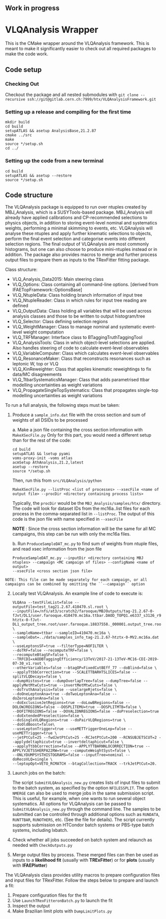 ## Work in progress

# VLQAnalysis Wrapper

This is the CMake wrapper around the VLQAnalysis framework. This is meant to make it significantly easier to check out 
all required packages to make the code work.

## Code setup

### Checking Out
Checkout the package and all nested submodules with
`git clone --recursive ssh://git@gitlab.cern.ch:7999/htx/VLQAnalysisFramework.git`

### Setting up a release and compiling for the first time

```
mkdir build
cd build
setupATLAS && asetup AnalysisBase,21.2.87
cmake ../src
make
source */setup.sh
cd ../
```

### Setting up the code from a new terminal
```
cd build
setupATLAS && asetup --restore
source */setup.sh
```

## Code structure 

The VLQAnalysis package is equipped to run over ntuples created by MBJ_Analysis, which is a SUSYTools-based package. 
MBJ_Analysis will already have applied calibrations and CP-recommended selections to physics objects, in addition to 
storing event-level nominal and systematics weights, performing a minimal skimming to events, etc. 
VLQAnalysis will analyse these ntuples and apply further kinematic selections to objects, perform the final event selection 
and categorise events into different selection regions. The final output of VLQAnalysis are most commonly histograms, 
but one can also choose to produce mini-ntuples instead or in addition. The package also provides macros to merge and 
further process output files to prepare them as inputs to the TRexFitter fitting package.

Class structure:
  - VLQ_Analysis_Data2015: Main steering class 
  - VLQ_Options: Class containing all command-line options. [derived from IFAETopFramework::OptionsBase]
  - VLQ_NtupleData: Class holding branch information of input tree 
  - VLQ_NtupleReader: Class in which rules for input tree reading are defined
  - VLQ_OutputData: Class holding all variables that will be used across analysis classes and those to be written to output histogram/tree
  - VLQ_Selector: Class defining selection regions 
  - VLQ_WeightManager: Class to manage nominal and systematic event-level weight computation
  - VLQ_TRFManager: Interface class to BTaggingTruthTaggingTool
  - VLQ_AnalysisTools: Class in which object-level selections are applied. Also handles steering of code to calculate event-level observables
  - VLQ_VariableComputer: Class which calculates event-level observables
  - VLQ_ResonanceMaker: Class that reconstructs resonances such as leptonic W, top or VLQ
  - VLQ_KinReweighter: Class that applies kinematic reweightings to fix data/MC disagreements
  - VLQ_TtbarSystematicsManager: Class that adds parametrised ttbar modelling uncertainties as weight variations
  - VLQ_PropagateSingleTopSystematics: Class that propagates single-top modelling uncertainties as weight variations


To run a full analysis, the following steps must be taken:
  1. Produce a `sample_info.dat` file with the cross section and sum of weights of all DSIDs to be processed
     
     a. Make a json file containing the cross section information with `MakeXSecFile.py`
     Only for this part, you would need a different setup than for the rest of the code:
     ```  
     cd build
     setupATLAS && lsetup pyami 
     voms-proxy-init -voms atlas
     acmSetup AthAnalysis,21.2,latest
     asetup --restore
     source */setup.sh     
     ```

     Then, run	this from `src/VLQAnalysis/python`
     ```
     MakeXSecFile.py --listProc <list of processes> --xsecFile <name of output file> --procDir <directory containing process lists>
     ```  
     Typically, the ```procDir``` would be the ```MBJ_Analysis/samples/htx/``` directory. The code will look for dataset IDs 
     from the mc16a.<proc>.list files for each process in the comma-separated list in ```--listProc```. The output of this code 
     is the json file with name specified in ```--xsecFile``` 
    
     **NOTE** : Since the cross section information will be the same for all MC campaigns, this step can be run with only the mc16a files.

     b. Run `ProduceSampleDAT_mc.py` to find sum of weights from ntuple files, and read xsec information from the json file
     ```
     ProduceSampleDAT_mc.py --inputDir <directory containing MBJ ntuples> --campaign <MC campaign of files> --configName <name of output>
     --xsecFile <cross section json file>
     ```
	NOTE: This file can be made separately for each campaign, or all campaigns can be combined by omitting the ``--campaign`` option

  2. Locally test VLQAnalysis. An example line of code to execute is:
       ```
       VLQAna --textFileList=false --outputFile=test_tag21.2.67.410470.sl.root \
       --inputFile=/nfs/at3/scratch2/farooque/MBJOutputs/tag-21.2.67-0-fJvt/DL1/user.farooque.410470.mc16a.ttbar.DAOD_TOPQ1.e6337_s3126_r9364_p3832.21.2.67-htztx-0-fJvt-DL1_output_tree.root/user.farooque.18837558._000001.output_tree.root \
       --sampleName=ttbar --sampleID=410470.mc16a \
       --sampleDat=../data/samples_info_tag-21.2.67-htztx-0-MV2.mc16a.dat \
       --useLeptonsSF=true --filterType=NOFILTER \
       --doTRF=false --recomputeTRF=false \
       --recomputeBtagSF=false \
       --TRFCDI=xAODBTaggingEfficiency/13TeV/2017-21-13TeV-MC16-CDI-2019-07-30_v1.root \
       --otherVariables=false --btagOP=FixedCutBEff_77 --doBlind=false \
       --applyTtbbCorrection=true --SCALETTBARHTSLICES=false --splitVLQDecays=false \
       --dumpHistos=true --dumpOverlapTree=false --dumpTree=false --applyMetMtwCuts=true --invertMetMtwCuts=false \
       --doTruthAnalysis=false --uselargeRjets=false \
       --doOneLeptonAna=true --doTwoLeptonAna=false --doZeroLeptonAna=false \
       --doExclusiveJetRegions=true --doLowBRegions=false --DOLOWJREGIONS=false --DOSPLITEMU=true --DOSPLITMTB=false \
       --DOFITREGIONS=false --DOVALIDNREGIONS=false --doPreselection=true --doExtendedPreselection=false \
       --doSingleVLQRegions=true --doPairVLQRegions=true \
       --doOldBoost=false\
       --useLeptonTrigger=true --useMETTriggerOneLep=false --useMETTrigger=true \
       --jetPtCut=25 --fwdJetPtCut=25 --RCJetPtCut=200 --RCNSUBJETSCUT=2 --applydeltaphicut=true --invertdeltaphicut=false \
       --applyTtbbCorrection=false --APPLYTTBARNNLOCORRECTION=true --APPLYVJETSSHERPA22RW=true --computeWeightSyst=false \
       --ONLYDUMPSYSTHISTOGRAMS=false --inputTree=nominal --doRecoVLQ=single \
       --leptopOpt=VETO_RCMATCH --btagCollection=TRACK --trkJetPtCut=20.

  3. Launch jobs on the batch:

     The script `SubmitVLQAnalysis_new.py` creates lists of input files to submit to the batch system, as specified by the option `NFILESSPLIT`. 
     The option `NMERGE` can also be used to merge jobs in the same submission script. This is useful, for example, when one wants to run several 
     object systematics.
     All options for VLQAnalysis can be passed to `SubmitVLQAnalysis_new.py` through the command line. The samples to be submitted can be controlled 
     through additional options such as `RUNDATA`, `RUNTTBAR`, `RUNOTHERS`, etc. (See the file for details).
     The script currently supports submission on HTCondor batch systems or PBS-type batch systems, including lxbatch.

  4. Check whether all jobs succeeded on batch system and relaunch as needed with `CheckOutputs.py`

  5. Merge output files by process. These merged files can then be used as inputs to a **likelihood fit** (usually with **TRExFitter**) 
     or for **plots** (usually with **IFAEPlotter**)

The VLQAnalysis class provides utility macros to prepare configuration files and input files for TRexFitter. Follow the steps below 
to prepare and launch a fit:
  1. Prepare configuration files for the fit
  2. Use `LaunchTRexFitteronBatch.py` to launch the fit
  3. Inspect the output
  4. Make Brazilian limit plots with `DumpLimitPlots.py`


